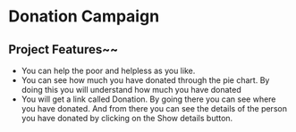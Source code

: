 # Donation Campaign

## Project Features~~
- You can help the poor and helpless as you like.
- You can see how much you have donated through the pie chart. By doing this you will understand how much you have donated
- You will get a link called Donation. By going there you can see where you have donated. And from there you can see the details of the person you have donated by clicking on the Show details button.